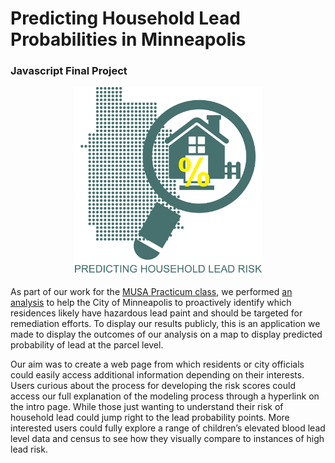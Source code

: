 # Predicting Household Lead Probabilities in Minneapolis

### Javascript Final Project

<p align="center">
<img src = "logo_MNlead1.png" width = "300">
</p>

As part of our work for the [MUSA Practicum class](https://pennmusa.github.io/MUSA_801.io/), we performed [an analysis](https://pennmusa.github.io/MUSA_801.io/project_4/index.html) to help the City of Minneapolis to proactively identify which residences likely have hazardous lead paint and should be targeted for remediation efforts. To display our results publicly, this is an application we made to display the outcomes of our analysis on a map to display predicted probability of lead at the parcel level.

Our aim was to create a web page from which residents or city officials could easily access additional information depending on their interests. Users curious about the process for developing the risk scores could access our full explanation of the modeling process through a hyperlink on the intro page. While those just wanting to understand their risk of household lead could jump right to the lead probability points. More interested users could fully explore a range of children’s elevated blood lead level data and census to see how they visually compare to instances of high lead risk. 
